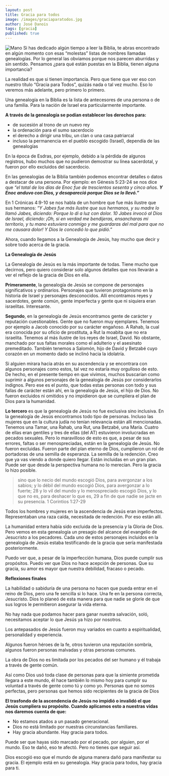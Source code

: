 ```yaml
---
layout: post
title: Gracia para todos
image: /images/graciaparatodos.jpg
author: José Danois
tags: [gracia]
published: true
---
```

![Mano](/images/graciaparatodos.jpg)
Si has dedicado algún tiempo a leer la Biblia, te abras encontrado en algún momento con esas “molestas” listas de nombres llamadas genealogías. Por lo general las obviamos porque nos parecen aburridas y sin sentido. Pensamos ¿para qué están puestas en la Biblia, tienen alguna importancia?

La realidad es que si tienen importancia. Pero que tiene que ver eso con nuestro título “Gracia para Todos”, quizás nada o tal vez mucho. Eso lo veremos más adelante, pero primero lo primero.

Una genealogía en la Biblia es la lista de antecesores de una persona o de una familia. Para la nación de Israel era particularmente importante.

**A través de la genealogía se podían establecer los derechos para:**

-   de sucesión al trono de un nuevo rey
-   la ordenación para el sumo sacerdocio
-   el derecho a dirigir una tribu, un clan o una casa patriarcal
-   incluso la permanencia en el pueblo escogido (Israel), dependía de las genealogías

En la época de Esdras, por ejemplo, debido a la pérdida de algunos registros, hubo muchos que no pudieron demostrar su línea sacerdotal, y fueron por ello excluidos del sacerdocio.

En las genealogías de la Biblia también podemos encontrar detalles o datos a destacar de una persona. Por ejemplo: en Génesis 5:23-24 se nos dice que _“el total de los días de Enoc fue de trescientos sesenta y cinco años. **Y Enoc anduvo con Dios, y desapareció porque Dios se lo llevó.”**_

En 1 Crónicas 4:9-10 se nos habla de un hombre que fue más ilustre que sus hermanos: _“Y Jabes fue más ilustre que sus hermanos, y su madre lo llamó Jabes, diciendo: Porque lo di a luz con dolor. 10 Jabes invocó al Dios de Israel, diciendo: ¡Oh, si en verdad me bendijeras, ensancharas mi territorio, y tu mano estuviera conmigo y me guardaras del mal para que no me causara dolor! Y Dios le concedió lo que pidió.”_

Ahora, cuando llegamos a la Genealogía de Jesús, hay mucho que decir y sobre todo acerca de la gracia.

**La Genealogía de Jesús**

La Genealogía de Jesús es la más importante de todas. Tiene mucho que decirnos, pero quiero considerar solo algunos detalles que nos llevarán a ver el reflejo de la gracia de Dios en ella.

**Primeramente**, la genealogía de Jesús se compone de personajes significativos y ordinarios. Personajes que tuvieron protagonismo en la historia de Israel y personajes desconocidos. Allí encontramos reyes y sacerdotes, gente común, gente imperfecta y gente que ni siquiera eran israelitas. Interesante.

**Segundo**, en la genealogía de Jesús encontramos gente de carácter y reputación cuestionables. Gente que no fueron muy ejemplares. Tenemos por ejemplo a Jacob conocido por su carácter engañoso. A Rahab, la cual era conocida por su oficio de prostituta, a Rut la moabita que no era israelita. Tenemos al más ilustre de los reyes de Israel, David. No obstante, manchado por sus faltas morales como el adulterio y el asesinato premeditado. También tenemos a Salomón, hijo de David y Betzabé cuyo corazón en un momento dado se inclinó hacia la idolatría.

Si alguien mirara hacia atrás en su ascendencia y se encontrara con algunos personajes como estos, tal vez no estaría muy orgulloso de esto. De hecho, en el presente tiempo en que vivimos, muchos buscarían como suprimir a algunos personajes de la genealogía de Jesús por considerarlos indignos. Pero ese es el punto, que todas estas personas con todo y sus fallas de carácter están ahí, en la genealogía de Jesús, el hijo de Dios. No fueron excluidos ni omitidos y no impidieron que se cumpliera el plan de Dios para la humanidad.

**Lo tercero** es que la genealogía de Jesús no fue exclusiva sino inclusiva. En la genealogía de Jesús encontramos todo tipo de personas. Incluso las mujeres que en la cultura judía no tenían relevancia están allí mencionadas. Tenemos una Tamar, una Rahab, una Rut, una Betzabé, una María. Cuatro de ellas eran gentiles y tres de ellas (del AT) estuvieron involucradas en pecados sexuales. Pero lo maravilloso de esto es que, a pesar de sus errores, faltas o ser menospreciadas, están en la genealogía de Jesús. No fueron excluidas. Fueron parte del plan eterno de Dios, cumplieron un rol de portadoras de una semilla de esperanza. La semilla de la redención. Creo que ya vas viendo a donde quiero llegar. Están incluidas en un gran plan. Puede ser que desde la perspectiva humana no lo merecían. Pero la gracia lo hizo posible.

> sino que lo necio del mundo escogió Dios, para avergonzar a los sabios; y lo débil del mundo escogió Dios, para avergonzar a lo fuerte; 28 y lo vil del mundo y lo menospreciado escogió Dios, y lo que no es, para deshacer lo que es, 29 a fin de que nadie se jacte en su presencia. 1 Corintios 1:27-29

Todos los hombres y mujeres en la ascendencia de Jesús eran imperfectos. Representaban una raza caída, necesitada de redención. Por eso están allí.

La humanidad entera había sido excluida de la presencia y la Gloria de Dios. Pero vemos en esta genealogía un presagio del alcance del evangelio de Jesucristo a los pecadores. Cada uno de estos personajes incluidos en la genealogía de Jesús estaba testificando de la gracia que sería manifestada posteriormente.

Puedo ver que, a pesar de la imperfección humana, Dios puede cumplir sus propósitos. Puedo ver que Dios no hace acepción de personas. Que su gracia, su amor es mayor que nuestra debilidad, fracaso o pecado.

**Reflexiones finales**

La habilidad o sabiduría de una persona no hacen que pueda entrar en el reino de Dios, pero una fe sencilla si lo hace. Una fe en la persona correcta, Jesucristo. Dios lo planeó de esta manera para que nadie se gloríe de que sus logros le permitieron asegurar la vida eterna.

No hay nada que podamos hacer para ganar nuestra salvación, soló, necesitamos aceptar lo que Jesús ya hizo por nosotros.

Los antepasados de Jesús fueron muy variados en cuanto a espiritualidad, personalidad y experiencia.

Algunos fueron héroes de la fe, otros tuvieron una reputación sombría, algunos fueron personas malvadas y otras personas comunes.

La obra de Dios no es limitada por los pecados del ser humano y él trabaja a través de gente común.

Así como Dios usó toda clase de personas para que la simiente prometida llegara a este mundo, él hace también lo mismo hoy para cumplir su voluntad a través de gente como tú y como yo. Personas que no somos perfectas, pero personas que hemos sido recipientes de la gracia de Dios

**El trasfondo de la ascendencia de Jesús no impidió o invalidó el que Jesús cumpliera su propósito. Cuando aplicamos esto a nuestras vidas nos daremos cuenta de que:**

-   No estamos atados a un pasado generacional.
-   Dios no está limitado por nuestras circunstancias familiares.
-   Hay gracia abundante. Hay gracia para todos.

Puede ser que hayas sido marcado por el pecado, por alguien, por el mundo. Eso te dañó, eso te afectó. Pero no tienes que seguir así.

Dios escogió eso que el mundo de alguna manera dañó para manifestar su gracia. El ejemplo está en su genealogía. Hay gracia para todos, hay gracia para ti.
